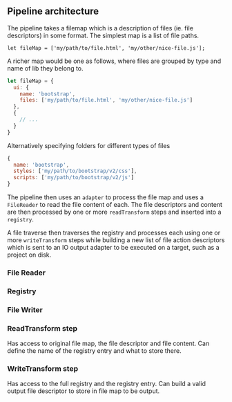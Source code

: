 ## Pipeline architecture

The pipeline takes a filemap which is a description of files (ie. file descriptors) in some format.
The simplest map is a list of file paths.

```
let fileMap = ['my/path/to/file.html', 'my/other/nice-file.js'];
```

A richer map would be one as follows, where files are grouped by type and name of lib they belong to. 

```js
let fileMap = {
  ui: {
    name: 'bootstrap',
    files: ['my/path/to/file.html', 'my/other/nice-file.js']
  },
  {
    // ...
  }
}
```

Alternatively specifying folders for different types of files 

```js
{
  name: 'bootstrap',
  styles: ['my/path/to/bootstrap/v2/css'],
  scripts: ['my/path/to/bootstrap/v2/js']
}
```

The pipeline then uses an `adapter` to process the file map and uses a `FileReader` to read the file content of each.
The file descriptors and content are then processed by one or more `readTransform` steps 
and inserted into a `registry`.

A file traverse then traverses the registry and processes each using one or more `writeTransform` steps 
while building a new list of file action descriptors which is sent to an IO output adapter 
to be executed on a target, such as a project on disk. 

### File Reader

### Registry

### File Writer

### ReadTransform step

Has access to original file map, the file descriptor and file content.
Can define the name of the registry entry and what to store there.    

### WriteTransform step

Has access to the full registry and the registry entry.
Can build a valid output file descriptor to store in file map to be output.




